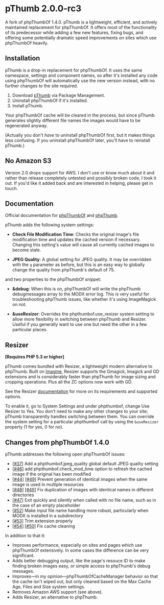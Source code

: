 pThumb 2.0.0-rc3
==========

A fork of phpThumbOf 1.4.0.  pThumb is a lightweight, efficient, and actively maintained replacement for phpThumbOf.  It offers most of the functionality of its predecessor while adding a few new features, fixing bugs, and offering some potentially dramatic speed improvements on sites which use phpThumbOf heavily.


Installation
------------

pThumb is a drop-in replacement for phpThumbOf.  It uses the same namespace, settings and component names, so after it's installed any code using phpThumbOf will automatically use the new version instead, with no further changes to the site required.

1. Download [pThumb](http://modx.com/extras/package/pthumb) via Package Management.
2. Uninstall phpThumbOf if it's installed.
3. Install pThumb.

Your phpThumbOf cache will be cleared in the process, but since pThumb generates slightly different file names the images would have to be regenerated anyway.

(Actually you don't _have_ to uninstall phpThumbOf first, but it makes things less confusing. If you uninstall phpThumbOf later, you'll have to reinstall pThumb.)


No Amazon S3
---------

Version 2.0 drops support for AWS. I don't use or know much about it and rather than release completely untested and possibly broken code, I took it out.  If you'd like it added back and are interested in helping, please get in touch.


Documentation
--------

Official documentation for [phpThumbOf](http://rtfm.modx.com/display/addon/phpthumbof/) and [phpThumb](http://phpthumb.sourceforge.net/demo/docs/phpthumb.readme.txt).

pThumb adds the following system settings:

* __Check File Modification Time__: Checks the original image's file modification time and updates the cached version if necessary.  Changing this setting's value will cause all currently cached images to become stale.

* __JPEG Quality__: A global setting for JPEG quality.  It may be overridden with the ```q``` parameter as before, but this is an easy way to globally change the quality from phpThumb's default of 75.

and two properties to the phpThumbOf snippet:

* __&amp;debug__: When this is on, phpThumbOf will write the phpThumb debugmessages array to the MODX error log.  This is very useful for troubleshooting phpThumb issues, like whether it's using ImageMagick on not.

* __&amp;useResizer__: Overrides the phpthumbof.use_resizer system setting to allow more flexibility in switching between phpThumb and Resizer.  Useful if you generally want to use one but need the other in a few particular places.


Resizer
-------

__[Requires PHP 5.3 or higher]__

pThumb comes bundled with Resizer, a lightweight modern alternative to phpThumb. Built on [Imagine](https://github.com/avalanche123/Imagine), Resizer supports the Gmagick, Imagick and GD extensions and is considerably faster than phpThumb for image sizing and cropping operations. Plus all the ZC options now work with GD.

See the Resizer [documentation](https://github.com/oo12/Resizer) for more on its requirements and supported options.

To enable it, go to System Settings and under phpthumbof, change Use Resizer to Yes.  You don't need to make any other changes to your site; pThumb transparently handles switching between them.  You can override the system setting for a particular phpthumbof call by using the ```&useResizer``` property (1 for yes, 0 for no).



Changes from phpThumbOf 1.4.0
----------

pThumb addresses the following open phpThumbOf issues:

* [[#37](https://github.com/splittingred/phpThumbOf/issues/37)] Add a phpthumbof.jpeg_quality global default JPEG quality setting
* [[#46](https://github.com/splittingred/phpThumbOf/pull/46)] add phpthumbof.check\_mod\_time option to refresh the cached image if the
  original has been modified
* [[#44](https://github.com/splittingred/phpThumbOf/issues/44)] [[#49](https://github.com/splittingred/phpThumbOf/issues/49)] Prevent generation of identical images when the same image is used in
  multiple resources
* [[#48](https://github.com/splittingred/phpThumbOf/pull/48)] [[#49](https://github.com/splittingred/phpThumbOf/issues/49)] Fix duplication of images with identical names in different directories
* [[#47](https://github.com/splittingred/phpThumbOf/pull/47)] Exit quickly and silently when called with no file name, such as in the case of an empty placeholder
* [[#52](https://github.com/splittingred/phpThumbOf/issues/52)] Make input file name handling more robust, particularly when MODX is
  installed in a subdirectory
* [[#53](https://github.com/splittingred/phpThumbOf/issues/53)] Trim extension properly
* [[#54](https://github.com/splittingred/phpThumbOf/issues/54)] [[#50](https://github.com/splittingred/phpThumbOf/pull/50)] Fix cache cleaning

In addition to that it:

* Improves performance, especially on sites and pages which use phpThumbOf extensively.  In some cases the difference can be very significant.
* Adds better debugging output, like the page's resouce ID to make finding broken images easy, or simple access to phpThumb's debug messages.
* Improves—in my opinion—phpThumbOfCacheManager behavior so that the cache isn't wiped out, but only cleaned based on the Max Cache Age, Files and Size system settings.
* Removes Amazon AWS support (see above).
* Adds Resizer, an alternative to phpThumb.